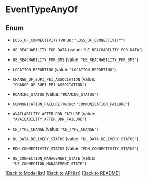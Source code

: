# EventTypeAnyOf

## Enum


* `LOSS_OF_CONNECTIVITY` (value: `"LOSS_OF_CONNECTIVITY"`)

* `UE_REACHABILITY_FOR_DATA` (value: `"UE_REACHABILITY_FOR_DATA"`)

* `UE_REACHABILITY_FOR_SMS` (value: `"UE_REACHABILITY_FOR_SMS"`)

* `LOCATION_REPORTING` (value: `"LOCATION_REPORTING"`)

* `CHANGE_OF_SUPI_PEI_ASSOCIATION` (value: `"CHANGE_OF_SUPI_PEI_ASSOCIATION"`)

* `ROAMING_STATUS` (value: `"ROAMING_STATUS"`)

* `COMMUNICATION_FAILURE` (value: `"COMMUNICATION_FAILURE"`)

* `AVAILABILITY_AFTER_DDN_FAILURE` (value: `"AVAILABILITY_AFTER_DDN_FAILURE"`)

* `CN_TYPE_CHANGE` (value: `"CN_TYPE_CHANGE"`)

* `DL_DATA_DELIVERY_STATUS` (value: `"DL_DATA_DELIVERY_STATUS"`)

* `PDN_CONNECTIVITY_STATUS` (value: `"PDN_CONNECTIVITY_STATUS"`)

* `UE_CONNECTION_MANAGEMENT_STATE` (value: `"UE_CONNECTION_MANAGEMENT_STATE"`)


[[Back to Model list]](../README.md#documentation-for-models) [[Back to API list]](../README.md#documentation-for-api-endpoints) [[Back to README]](../README.md)


